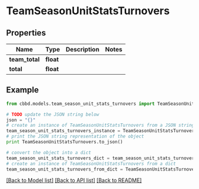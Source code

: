 # TeamSeasonUnitStatsTurnovers


## Properties
Name | Type | Description | Notes
------------ | ------------- | ------------- | -------------
**team_total** | **float** |  | 
**total** | **float** |  | 

## Example

```python
from cbbd.models.team_season_unit_stats_turnovers import TeamSeasonUnitStatsTurnovers

# TODO update the JSON string below
json = "{}"
# create an instance of TeamSeasonUnitStatsTurnovers from a JSON string
team_season_unit_stats_turnovers_instance = TeamSeasonUnitStatsTurnovers.from_json(json)
# print the JSON string representation of the object
print TeamSeasonUnitStatsTurnovers.to_json()

# convert the object into a dict
team_season_unit_stats_turnovers_dict = team_season_unit_stats_turnovers_instance.to_dict()
# create an instance of TeamSeasonUnitStatsTurnovers from a dict
team_season_unit_stats_turnovers_from_dict = TeamSeasonUnitStatsTurnovers.from_dict(team_season_unit_stats_turnovers_dict)
```
[[Back to Model list]](../README.md#documentation-for-models) [[Back to API list]](../README.md#documentation-for-api-endpoints) [[Back to README]](../README.md)


